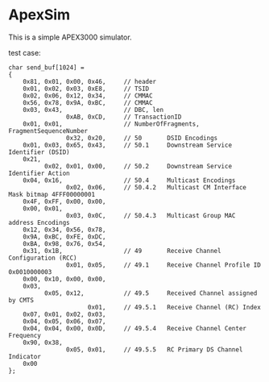 # ApexSim

This is a simple APEX3000 simulator.

test case:

	char send_buf[1024] = 
	{ 
		0x81, 0x01, 0x00, 0x46,		// header
		0x01, 0x02, 0x03, 0xE8,		// TSID
		0x02, 0x06, 0x12, 0x34,		// CMMAC
		0x56, 0x78, 0x9A, 0xBC,		// CMMAC
		0x03, 0x43,					// DBC, len
					0xAB, 0xCD,		// TransactionID
		0x01, 0x01,					// NumberOfFragments, FragmentSequenceNumber
					0x32, 0x20, 	// 50		DSID Encodings
		0x01, 0x03, 0x65, 0x43,		// 50.1		Downstream Service Identifier (DSID)
		0x21, 
			  0x02, 0x01, 0x00,		// 50.2		Downstream Service Identifier Action
		0x04, 0x16,					// 50.4		Multicast Encodings
					0x02, 0x06,		// 50.4.2	Multicast CM Interface Mask bitmap 4FFF00000001
		0x4F, 0xFF, 0x00, 0x00,
		0x00, 0x01, 
					0x03, 0x0C,		// 50.4.3	Multicast Group MAC address Encodings
		0x12, 0x34, 0x56, 0x78,
		0x9A, 0xBC, 0xFE, 0xDC,
		0xBA, 0x98, 0x76, 0x54,
		0x31, 0x1B,					// 49		Receive Channel Configuration (RCC)
					0x01, 0x05,		// 49.1		Receive Channel Profile ID	 0x0010000003 
		0x00, 0x10, 0x00, 0x00,
		0x03, 
			  0x05, 0x12,			// 49.5		Received Channel assigned by CMTS
						  0x01,		// 49.5.1	Receive Channel (RC) Index
		0x07, 0x01, 0x02, 0x03,
		0x04, 0x05, 0x06, 0x07,
		0x04, 0x04, 0x00, 0x0D,		// 49.5.4	Receive Channel Center Frequency
		0x90, 0x38,
					0x05, 0x01,		// 49.5.5	RC Primary DS Channel Indicator
		0x00
	};
	
